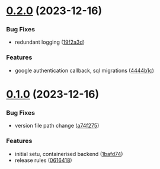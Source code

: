 # [0.2.0](https://github.com/Kshitiz1403/Alertly/compare/v0.1.0...v0.2.0) (2023-12-16)


### Bug Fixes

* redundant logging ([19f2a3d](https://github.com/Kshitiz1403/Alertly/commit/19f2a3d757ed5ff96ab0769bdcd971a636756dbb))


### Features

* google authentication callback, sql migrations ([4444b1c](https://github.com/Kshitiz1403/Alertly/commit/4444b1c65e47ff678109aa005e237c906ce361ff))



# [0.1.0](https://github.com/Kshitiz1403/Alertly/compare/0616418e2b6687e16b2c15b993198daa1d3550b6...v0.1.0) (2023-12-16)


### Bug Fixes

* version file path change ([a74f275](https://github.com/Kshitiz1403/Alertly/commit/a74f275e5eef953f598c2acbe6981b0022ba14fe))


### Features

* initial setu, containerised backend ([1bafd74](https://github.com/Kshitiz1403/Alertly/commit/1bafd74ff435046472b13e869e109ab8387fe337))
* release rules ([0616418](https://github.com/Kshitiz1403/Alertly/commit/0616418e2b6687e16b2c15b993198daa1d3550b6))



